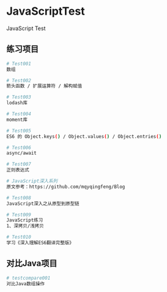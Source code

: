 # JavaScriptTest
JavaScript Test

## 练习项目
``` bash
# Test001
数组

# Test002
箭头函数 / 扩展运算符 / 解构赋值

# Test003
lodash库

# Test004
moment库

# Test005
ES6 的 Object.keys() / Object.values() / Object.entries()

# Test006
async/await

# Test007
正则表达式

# JavaScript深入系列
原文参考：https://github.com/mqyqingfeng/Blog

# Test008
JavaScript深入之从原型到原型链

# Test009
JavaScript练习
1、深拷贝/浅拷贝

# Test010
学习《深入理解ES6翻译完整版》
```

## 对比Java项目
``` bash
# testcompare001
对比Java数组操作
```